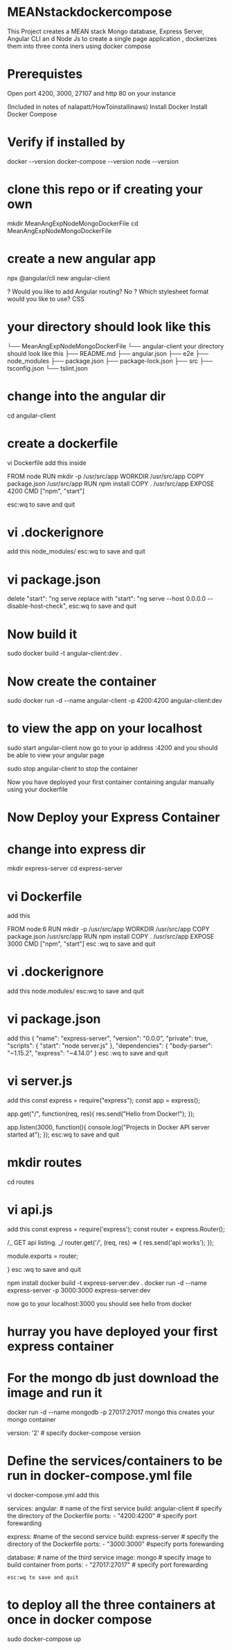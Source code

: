 # MEANstackdockercompose

This Project creates a MEAN stack Mongo database, Express Server, Angular CLI an
d Node Js to create a single page application , dockerizes them into three conta
iners using docker compose


# Prerequistes

Open port 4200, 3000, 27107 and http 80 on your instance

(Included in notes of nalapatt/HowToinstallinaws)
Install Docker
Install Docker Compose

# Verify if installed by 
docker --version
docker-compose --version
node --version

# clone this repo or if creating your own 
mkdir MeanAngExpNodeMongoDockerFile
cd MeanAngExpNodeMongoDockerFile

# create a new angular app
npx @angular/cli new angular-client

? Would you like to add Angular routing? No
? Which stylesheet format would you like to use? CSS

# your directory should look like this

└── MeanAngExpNodeMongoDockerFile
    └── angular-client
    your directory should look like this
        ├── README.md
        ├── angular.json
        ├── e2e
        ├── node_modules
        ├── package.json
        ├── package-lock.json
        ├── src
        ├── tsconfig.json
        └── tslint.json
        
    
 # change into the angular dir   
 cd angular-client
 
 # create a dockerfile
 
 vi Dockerfile
 add this inside
 
FROM node
RUN mkdir -p /usr/src/app
WORKDIR /usr/src/app
COPY package.json /usr/src/app
RUN  npm install
COPY . /usr/src/app
EXPOSE 4200
CMD ["npm", "start"] 


esc:wq to save and quit

# vi .dockerignore
add this
node_modules/
esc:wq to save and quit

# vi package.json
delete "start": "ng serve 
replace with    "start": "ng serve --host 0.0.0.0  --disable-host-check",
esc:wq to save and quit
 
# Now build it
sudo docker build -t angular-client:dev .

# Now create the container
sudo docker run -d --name angular-client -p 4200:4200 angular-client:dev

# to view the app on your localhost
sudo start angular-client
now go to your ip address :4200 and you should be able to view your angular page

sudo stop angular-client to stop the container

 Now you have deployed your first container containing angular manually using your dockerfile

# Now Deploy your Express Container

# change into express dir 
mkdir express-server
cd  express-server

# vi Dockerfile
add this

FROM node:6
RUN mkdir -p /usr/src/app
WORKDIR /usr/src/app
COPY package.json /usr/src/app
RUN npm install
COPY . /usr/src/app
EXPOSE 3000
CMD ["npm", "start"]
esc :wq to save and quit

# vi .dockerignore
add this
node.modules/
esc:wq to save and quit 

# vi package.json
add this
{
  "name": "express-server",
  "version": "0.0.0",
  "private": true,
  "scripts": {
    "start": "node server.js"
  },
  "dependencies": {
    "body-parser": "~1.15.2",
    "express": "~4.14.0"
  }
  esc :wq to save and quit
  
 # vi server.js
  add this
  const express = require("express");
 const app  = express();
  
 app.get("/", function(req, res){
     res.send("Hello from Docker!");
 });

 app.listen(3000, function(){
     console.log("Projects in Docker API server started at");
 });
esc:wq to save and quit

# mkdir routes
cd routes
# vi api.js
add this
const express = require('express');
const router = express.Router();

/_ GET api listing. _/
router.get('/', (req, res) => {
    res.send('api works');
});

module.exports = router;

}
esc :wq to save and quit

npm install
docker build -t express-server:dev .
docker run -d --name express-server -p 3000:3000 express-server:dev

now go to your localhost:3000 you should see hello from docker

# hurray you have deployed your first express container

# For the mongo db just download the image and run it 
docker run -d --name mongodb -p 27017:27017 mongo
this creates your mongo container

version: '2' # specify docker-compose version

# Define the services/containers to be run in docker-compose.yml file
vi docker-compose.yml
add this

services:
  angular: # name of the first service
    build: angular-client # specify the directory of the Dockerfile
    ports:
      - "4200:4200" # specify port forewarding

  express: #name of the second service
    build: express-server # specify the directory of the Dockerfile
    ports:
      - "3000:3000" #specify ports forewarding

  database: # name of the third service
    image: mongo # specify image to build container from
    ports:
      - "27017:27017" # specify port forewarding
    
    esc:wq to save and quit

# to deploy all the three containers at once in docker compose

sudo docker-compose up

